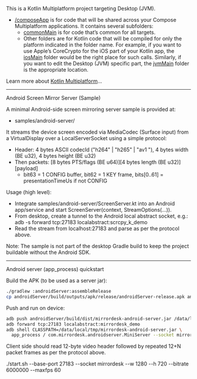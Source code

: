 This is a Kotlin Multiplatform project targeting Desktop (JVM).

* [/composeApp](./composeApp/src) is for code that will be shared across your Compose Multiplatform applications.
  It contains several subfolders:
  - [commonMain](./composeApp/src/commonMain/kotlin) is for code that’s common for all targets.
  - Other folders are for Kotlin code that will be compiled for only the platform indicated in the folder name.
    For example, if you want to use Apple’s CoreCrypto for the iOS part of your Kotlin app,
    the [iosMain](./composeApp/src/iosMain/kotlin) folder would be the right place for such calls.
    Similarly, if you want to edit the Desktop (JVM) specific part, the [jvmMain](./composeApp/src/jvmMain/kotlin)
    folder is the appropriate location.


Learn more about [Kotlin Multiplatform](https://www.jetbrains.com/help/kotlin-multiplatform-dev/get-started.html)…

---

Android Screen Mirror Server (Sample)

A minimal Android-side screen mirroring server sample is provided at:
- samples/android-server/

It streams the device screen encoded via MediaCodec (Surface input) from a VirtualDisplay over a LocalServerSocket using a simple protocol:
- Header: 4 bytes ASCII codecId ("h264" | "h265" | "av1 "), 4 bytes width (BE u32), 4 bytes height (BE u32)
- Then packets: [8 bytes PTS/flags (BE u64)][4 bytes length (BE u32)][payload]
  - bit63 = 1 CONFIG buffer, bit62 = 1 KEY frame, bits[0..61] = presentationTimeUs if not CONFIG

Usage (high level):
- Integrate samples/android-server/ScreenServer.kt into an Android app/service and start ScreenServer(context, StreamOptions(...)).
- From desktop, create a tunnel to the Android local abstract socket, e.g.:
  adb -s <serial> forward tcp:27183 localabstract:scrcpy_k_demo
- Read the stream from localhost:27183 and parse as per the protocol above.

Note: The sample is not part of the desktop Gradle build to keep the project buildable without the Android SDK.

---

Android server (app_process) quickstart

Build the APK (to be used as a server jar):

```bash
./gradlew :androidServer:assembleRelease
cp androidServer/build/outputs/apk/release/androidServer-release.apk androidServer/build/dist/mirrordesk-android-server.jar
```

Push and run on device:

```bash
adb push androidServer/build/dist/mirrordesk-android-server.jar /data/local/tmp/mirrordesk-android-server.jar
adb forward tcp:27183 localabstract:mirrordesk_demo
adb shell CLASSPATH=/data/local/tmp/mirrordesk-android-server.jar \
  app_process / com.mirrordesk.androidserver.MiniServer --socket mirrordesk_demo --w 1280 --h 720 --bitrate 6000000 --maxfps 60
```

Client side should read 12-byte video header followed by repeated 12+N packet frames as per the protocol above.



./start.sh --base-port 27183 --socket mirrordesk --w 1280 --h 720 --bitrate 6000000 --maxfps 60
